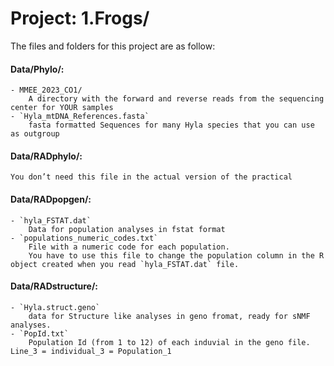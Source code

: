 # Project: 1.Frogs/

The files and folders for this project are as follow:

#### Data/Phylo/:
	- MMEE_2023_CO1/
		A directory with the forward and reverse reads from the sequencing center for YOUR samples
	- `Hyla_mtDNA_References.fasta`
		fasta formatted Sequences for many Hyla species that you can use as outgroup

#### Data/RADphylo/:
	You don’t need this file in the actual version of the practical

#### Data/RADpopgen/:
	- `hyla_FSTAT.dat`
		Data for population analyses in fstat format
	- `populations_numeric_codes.txt`
		File with a numeric code for each population. 
  		You have to use this file to change the population column in the R object created when you read `hyla_FSTAT.dat` file.

#### Data/RADstructure/:
	- `Hyla.struct.geno` 
		data for Structure like analyses in geno fromat, ready for sNMF analyses.
	- `PopId.txt` 
		Population Id (from 1 to 12) of each induvial in the geno file. Line_3 = individual_3 = Population_1
